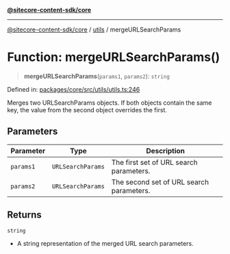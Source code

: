 [**@sitecore-content-sdk/core**](../../README.md)

***

[@sitecore-content-sdk/core](../../README.md) / [utils](../README.md) / mergeURLSearchParams

# Function: mergeURLSearchParams()

> **mergeURLSearchParams**(`params1`, `params2`): `string`

Defined in: [packages/core/src/utils/utils.ts:246](https://github.com/Sitecore/xmc-jss-dev/blob/d118c3d87d535fa4161627b881481e84f583140c/packages/core/src/utils/utils.ts#L246)

Merges two URLSearchParams objects. If both objects contain the same key, the value from the second object overrides the first.

## Parameters

| Parameter | Type | Description |
| ------ | ------ | ------ |
| `params1` | `URLSearchParams` | The first set of URL search parameters. |
| `params2` | `URLSearchParams` | The second set of URL search parameters. |

## Returns

`string`

- A string representation of the merged URL search parameters.
